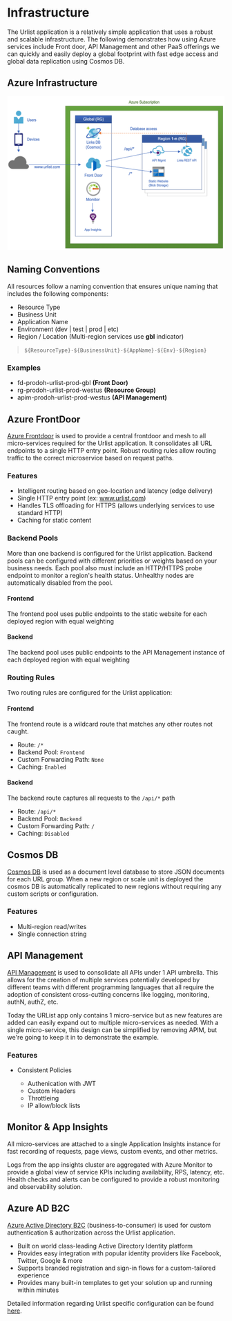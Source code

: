 # Infrastructure

The Urlist application is a relatively simple application that uses a robust and scalable infrastructure. The following demonstrates how using Azure services include Front door, API Management and other PaaS offerings we can quickly and easily deploy a global footprint with fast edge access and global data replication using Cosmos DB.

## Azure Infrastructure

![Infrastucture Diagram](images/infrastructure-diagram.png)

## Naming Conventions

All resources follow a naming convention that ensures unique naming that includes the following components:

- Resource Type
- Business Unit
- Application Name
- Environment (dev | test | prod | etc)
- Region / Location (Multi-region services use **gbl** indicator)

> `${ResourceType}-${BusinessUnit}-${AppName}-${Env}-${Region}`

### Examples

- fd-prodoh-urlist-prod-gbl **(Front Door)**
- rg-prodoh-urlist-prod-westus **(Resource Group)**
- apim-prodoh-urlist-prod-westus **(API Management)**

## Azure FrontDoor

[Azure Frontdoor](https://docs.microsoft.com/en-us/azure/frontdoor/) is used to provide a central frontdoor and mesh to all micro-services required for the Urlist application. It consolidates all URL endpoints to a single HTTP entry point. Robust routing rules allow routing traffic to the correct microservice based on request paths.

### Features

- Intelligent routing based on geo-location and latency (edge delivery)
- Single HTTP entry point (ex: www.urlist.com)
- Handles TLS offloading for HTTPS (allows underlying services to use standard HTTP)
- Caching for static content

### Backend Pools

More than one backend is configured for the Urlist application. Backend pools can be configured with different priorities or weights based on your business needs. Each pool also must include an HTTP/HTTPS probe endpoint to monitor a region's health status. Unhealthy nodes are automatically disabled from the pool.

#### Frontend

The frontend pool uses public endpoints to the static website for each deployed region with equal weighting

#### Backend

The backend pool uses public endpoints to the API Management instance of each deployed region with equal weighting

### Routing Rules

Two routing rules are configured for the Urlist application:

#### Frontend

The frontend route is a wildcard route that matches any other routes not caught.

- Route: `/*`
- Backend Pool: `Frontend`
- Custom Forwarding Path: `None`
- Caching: `Enabled`

#### Backend

The backend route captures all requests to the `/api/*` path

- Route: `/api/*`
- Backend Pool: `Backend`
- Custom Forwarding Path: `/`
- Caching: `Disabled`

## Cosmos DB

[Cosmos DB](https://docs.microsoft.com/en-us/azure/cosmos-db/) is used as a document level database to store JSON documents for each URL group. When a new region or scale unit is deployed the cosmos DB is automatically replicated to new regions without requiring any custom scripts or configuration.

### Features

- Multi-region read/writes
- Single connection string

## API Management

[API Management](https://docs.microsoft.com/en-us/azure/api-management/) is used to consolidate all APIs under 1 API umbrella. This allows for the creation of multiple services potentially developed by different teams with different programming languages that all require the adoption of consistent cross-cutting concerns like logging, monitoring, authN, authZ, etc.

Today the URList app only contains 1 micro-service but as new features are added can easily expand out to multiple micro-services as needed. With a single micro-service, this design can be simplified by removing APIM, but we're going to keep it in to demonstrate the example.

### Features

- Consistent Policies

  - Authenication with JWT
  - Custom Headers
  - Throttleing
  - IP allow/block lists

## Monitor & App Insights

All micro-services are attached to a single Application Insights instance for fast recording of requests, page views, custom events, and other metrics.

Logs from the app insights cluster are aggregated with Azure Monitor to provide a global view of service KPIs including availability, RPS, latency, etc. Health checks and alerts can be configured to provide a robust monitoring and observability solution.

## Azure AD B2C

[Azure Active Directory B2C](https://docs.microsoft.com/en-us/azure/active-directory-b2c/) (business-to-consumer) is used for custom authentication & authorization across the Urlist application.

- Built on world class-leading Active Directory Identity platform
- Provides easy integration with popular identity providers like Facebook, Twitter, Google & more
- Supports branded registration and sign-in flows for a custom-tailored experience
- Provides many built-in templates to get your solution up and running within minutes

Detailed information regarding Urlist specific configuration can be found [here](AzureADB2C.md).
